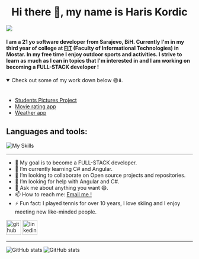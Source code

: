 <h1 align="center">Hi there 👋, my name is Haris Kordic</h1>

![](https://komarev.com/ghpvc/?username=HarisKordic&color=lightgrey)

<h4>
  
I am a  21 yo software developer from Sarajevo, BiH. Currently I'm in my third year of college at [FIT](https://fit.ba/) (Faculty of Informational Technologies) in Mostar. In my free time I enjoy outdoor sports and activities. I strive to learn as much as I can in topics that  I'm interested in and I am working on becoming a FULL-STACK developer ! 
</h4>
<details open>
<summary>Check out some of my work down below 😄⬇️.</summary>
<br>
<ul>
  <li><a href="https://github.com/HarisKordic/Students-Pictures-Project">Students Pictures Project</a></li>
<li> <a href="https://github.com/HarisKordic/Movie-rating-app">Movie rating app</a></li>
<li> <a href="https://github.com/HarisKordic/My-Weather-App">Weather app</a></li>
</ul>
</details>


<h2>Languages and tools:</h2>

![My Skills](https://skillicons.dev/icons?i=js,ts,html,css,bootstrap,angular,react,cs,dotnet,git,github,visualstudio,vscode,azure,netlify,stackowerflow)

<hr>

- 🔭 My goal is to become a FULL-STACK developer.  
- 🌱 I’m currently learning C# and Angular.
- 👯 I’m looking to collaborate on Open source projects and repositories.
- 🤔 I’m looking for help with Angular and C#.
- 💬 Ask me about anything you want 😄.
- 📫 How to reach me: [Email me !](mailto:kordicharis18@gmail.com)
- ⚡ Fun fact: I played tennis for over 10 years, I love skiing and  I enjoy meeting new like-minded people.


[<img src='https://cdn.jsdelivr.net/npm/simple-icons@3.0.1/icons/github.svg' alt='github' height='40'>](https://github.com/HarisKordic)   [<img src='https://camo.githubusercontent.com/d659d2bac00c01b42bffbae84bdc121e828b8fecd5b4949ffa2575f5d9e4a371/68747470733a2f2f63646e2e6a7364656c6976722e6e65742f6e706d2f73696d706c652d69636f6e734076332f69636f6e732f6c696e6b6564696e2e737667' alt='linkedin' height='40'>](https://www.linkedin.com/in/haris-kordic-638566196/)  

<hr>

![GitHub stats](https://github-readme-stats.vercel.app/api/top-langs/?username=HarisKordic&theme=blue-green)     ![GitHub stats](https://github-readme-stats.vercel.app/api?username=HarisKordic&theme=blue-green)
